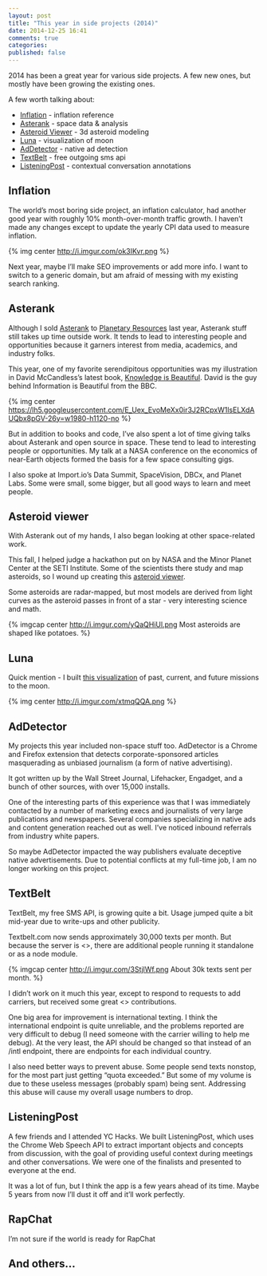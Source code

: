 ```yaml
---
layout: post
title: "This year in side projects (2014)"
date: 2014-12-25 16:41
comments: true
categories:
published: false
---
```


2014 has been a great year for various side projects.  A few new ones, but mostly have been growing the existing ones.

A few worth talking about:

* [Inflation](http://in2013dollars.com) - inflation reference
* [Asterank](http://asterank.com) - space data & analysis
* [Asteroid Viewer](http://ianwww.com/asteroid-viewer) - 3d asteroid  modeling
* [Luna](http://ianww.com/moonviz) - visualization of moon
* [AdDetector](http://ianww.com/addetector) - native ad detection
* [TextBelt](http://textbelt.com) - free outgoing sms api
* [ListeningPost](http://bunkmates.co) - contextual conversation annotations

<!-- more -->

## Inflation

The world’s most boring side project, an inflation calculator, had another good year with roughly 10% month-over-month traffic growth.  I haven’t made any changes except to update the yearly CPI data used to measure inflation.

{% img center http://i.imgur.com/ok3IKvr.png %}

Next year, maybe I’ll make SEO improvements or add more info.  I want to switch to a generic domain, but am afraid of messing with my existing search ranking.

## Asterank

Although I sold [Asterank](http://asterank.com) to [Planetary Resources](http://planetaryresources.com) last year, Asterank stuff still takes up time outside work.  It tends to lead to interesting people and opportunities because it garners interest from media, academics, and industry folks.

This year, one of my favorite serendipitous opportunities was my illustration in David McCandless’s latest book, [Knowledge is Beautiful](http://smile.amazon.com/Knowledge-Beautiful-Impossible-Invisible-Connections-Visualized/dp/0062188224?sa-no-redirect=1).  David is the guy behind Information is Beautiful from the BBC.

{% img center https://lh5.googleusercontent.com/E_Uex_EvoMeXx0ir3J2RCpxW1lsELXdAUQbx8pGV-26y=w1980-h1120-no %}

But in addition to books and code, I’ve also spent a lot of time giving talks about Asterank and open source in space.  These tend to lead to interesting people or opportunities.  My talk at a NASA conference on the economics of near-Earth objects formed the basis for a few space consulting gigs.

I also spoke at Import.io’s Data Summit, SpaceVision, DBCx, and Planet Labs.  Some were small, some bigger, but all good ways to learn and meet people.

## Asteroid viewer

With Asterank out of my hands, I also began looking at other space-related work.

This fall, I helped judge a hackathon put on by NASA and the Minor Planet Center at the SETI Institute.  Some of the scientists there study and map asteroids, so I wound up creating this [asteroid viewer](http://ianww.com/asteroid-viewer).

Some asteroids are radar-mapped, but most models are derived from light curves as the asteroid passes in front of a star - very interesting science and math.

{% imgcap center http://i.imgur.com/yQaQHiUl.png Most asteroids are shaped like potatoes. %}

## Luna

Quick mention - I built [this visualization](http://ianww.com/moonviz) of past, current, and future missions to the moon.

{% img center http://i.imgur.com/xtmqQQA.png %}

## AdDetector

My projects this year included non-space stuff too.  AdDetector is a Chrome and Firefox extension that detects corporate-sponsored articles masquerading as unbiased journalism (a form of native advertising).

It got written up by the Wall Street Journal, Lifehacker, Engadget, and a bunch of other sources, with over 15,000 installs.

One of the interesting parts of this experience was that I was immediately contacted by a number of marketing execs and journalists of very large publications and newspapers.  Several companies specializing in native ads and content generation reached out as well.  I’ve noticed inbound referrals from industry white papers.

So maybe AdDetector impacted the way publishers evaluate deceptive native advertisements.  Due to potential conflicts at my full-time job, I am no longer working on this project.

## TextBelt

TextBelt, my free SMS API, is growing quite a bit.  Usage jumped quite a bit mid-year due to write-ups and other publicity.

Textbelt.com now sends approximately 30,000 texts per month.  But because the server is <<open source>>, there are additional people running it standalone or as a node module.

{% imgcap center http://i.imgur.com/3StjlWf.png About 30k texts sent per month. %}

I didn’t work on it much this year, except to respond to requests to add carriers, but received some great <<open source>> contributions.

One big area for improvement is international texting.  I think the international endpoint is quite unreliable, and the problems reported are very difficult to debug (I need someone with the carrier willing to help me debug).  At the very least, the API should be changed so that instead of an /intl endpoint, there are endpoints for each individual country.

I also need better ways to prevent abuse.  Some people send texts nonstop, for the most part just getting “quota exceeded.”  But some of my volume is due to these useless messages (probably spam) being sent.  Addressing this abuse will cause my overall usage numbers to drop.

## ListeningPost

A few friends and I attended YC Hacks.  We built ListeningPost, which uses the Chrome Web Speech API to extract important objects and concepts from discussion, with the goal of providing useful context during meetings and other conversations.  We were one of the finalists and presented to everyone at the end.

It was a lot of fun, but I think the app is a few years ahead of its time.  Maybe 5 years from now I’ll dust it off and it’ll work perfectly.

## RapChat

I’m not sure if the world is ready for RapChat

## And others...

